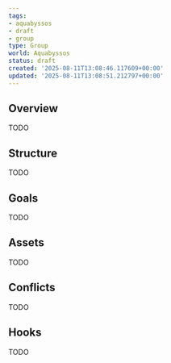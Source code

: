 ```yaml
---
tags:
- aquabyssos
- draft
- group
type: Group
world: Aquabyssos
status: draft
created: '2025-08-11T13:08:46.117609+00:00'
updated: '2025-08-11T13:08:51.212797+00:00'
---
```



## Overview

TODO
## Structure

TODO
## Goals

TODO
## Assets

TODO
## Conflicts

TODO
## Hooks

TODO
